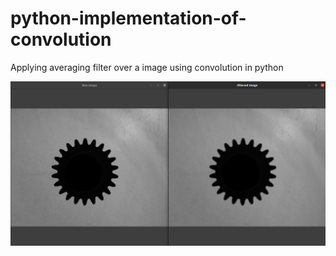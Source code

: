 # python-implementation-of-convolution

Applying averaging filter over a image using convolution in python

![resultant image](/processed_example/result_compare.png)
